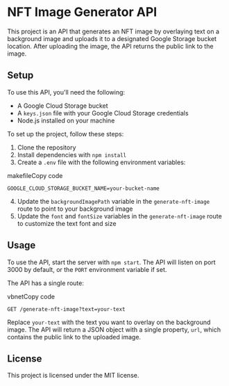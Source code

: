 NFT Image Generator API
=======================

This project is an API that generates an NFT image by overlaying text on a background image and uploads it to a designated Google Storage bucket location. After uploading the image, the API returns the public link to the image.

Setup
-----

To use this API, you'll need the following:

*   A Google Cloud Storage bucket
*   A `keys.json` file with your Google Cloud Storage credentials
*   Node.js installed on your machine

To set up the project, follow these steps:

1.  Clone the repository
2.  Install dependencies with `npm install`
3.  Create a `.env` file with the following environment variables:

makefileCopy code

`GOOGLE_CLOUD_STORAGE_BUCKET_NAME=your-bucket-name`

4.  Update the `backgroundImagePath` variable in the `generate-nft-image` route to point to your background image
5.  Update the `font` and `fontSize` variables in the `generate-nft-image` route to customize the text font and size

Usage
-----

To use the API, start the server with `npm start`. The API will listen on port 3000 by default, or the `PORT` environment variable if set.

The API has a single route:

vbnetCopy code

`GET /generate-nft-image?text=your-text`

Replace `your-text` with the text you want to overlay on the background image. The API will return a JSON object with a single property, `url`, which contains the public link to the uploaded image.

License
-------

This project is licensed under the MIT license.